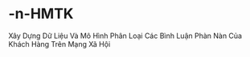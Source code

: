 # -n-HMTK
Xây Dựng Dữ Liệu Và Mô Hình Phân Loại Các Bình Luận Phàn Nàn Của Khách Hàng Trên Mạng Xã Hội
